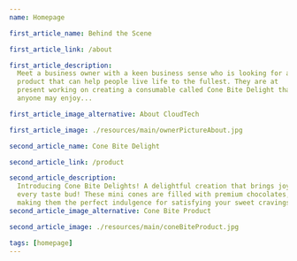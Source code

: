 ```yaml
---
name: Homepage

first_article_name: Behind the Scene

first_article_link: /about

first_article_description:
  Meet a business owner with a keen business sense who is looking for a
  product that can help people live life to the fullest. They are at
  present working on creating a consumable called Cone Bite Delight that
  anyone may enjoy...

first_article_image_alternative: About CloudTech

first_article_image: ./resources/main/ownerPictureAbout.jpg

second_article_name: Cone Bite Delight

second_article_link: /product

second_article_description:
  Introducing Cone Bite Delights! A delightful creation that brings joy to
  every taste bud! These mini cones are filled with premium chocolates,
  making them the perfect indulgence for satisfying your sweet cravings...
second_article_image_alternative: Cone Bite Product

second_article_image: ./resources/main/coneBiteProduct.jpg

tags: [homepage]
---
```


